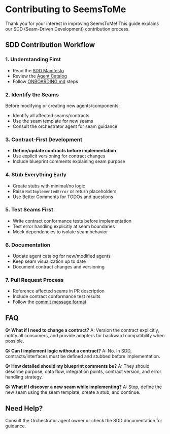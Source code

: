 # Contributing to SeemsToMe

Thank you for your interest in improving SeemsToMe! This guide explains our SDD (Seam-Driven Development) contribution process.

## SDD Contribution Workflow

### 1. **Understanding First**

- Read the [SDD Manifesto](docs/sdd-manifesto.md)
- Review the [Agent Catalog](docs/agent-catalog.md)
- Follow [ONBOARDING.md](ONBOARDING.md) steps

### 2. **Identify the Seams**

Before modifying or creating new agents/components:

- Identify all affected seams/contracts
- Use the seam template for new seams
- Consult the orchestrator agent for seam guidance

### 3. **Contract-First Development**

- **Define/update contracts before implementation**
- Use explicit versioning for contract changes
- Include blueprint comments explaining seam purpose

### 4. **Stub Everything Early**

- Create stubs with minimal/no logic
- Raise `NotImplementedError` or return placeholders
- Use Better Comments for TODOs and questions

### 5. **Test Seams First**

- Write contract conformance tests before implementation
- Test error handling explicitly at seam boundaries
- Mock dependencies to isolate seam behavior

### 6. **Documentation**

- Update agent catalog for new/modified agents
- Keep seam visualization up to date
- Document contract changes and versioning

### 7. **Pull Request Process**

- Reference affected seams in PR description
- Include contract conformance test results
- Follow the [commit message format](docs/conventions.md)

## FAQ

**Q: What if I need to change a contract?**
A: Version the contract explicitly, notify all consumers, and provide adapters for backward compatibility when possible.

**Q: Can I implement logic without a contract?**
A: No. In SDD, contracts/interfaces must be defined and stubbed before implementation.

**Q: How detailed should my blueprint comments be?**
A: They should describe purpose, data flow, integration points, contract version, and error handling strategy.

**Q: What if I discover a new seam while implementing?**
A: Stop, define the new seam using the seam template, create a stub, and continue.

## Need Help?

Consult the Orchestrator agent owner or check the SDD documentation for guidance.
